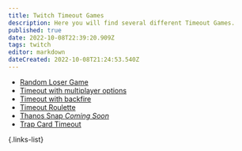 ```yaml
---
title: Twitch Timeout Games
description: Here you will find several different Timeout Games.
published: true
date: 2022-10-08T22:39:20.909Z
tags: twitch
editor: markdown
dateCreated: 2022-10-08T21:24:53.540Z
---
```


- [Random Loser Game](/extensions/random-loser-game)
- [Timeout with multiplayer options](/extensions/timeout-roulette-multiplayer)
- [Timeout with backfire](/extensions/timeout-user-reward)
- [Timeout Roulette](/extensions/timeout-roulette)
- [Thanos Snap *Coming Soon*]()
- [Trap Card Timeout](/extensions/trap-card)

{.links-list}
